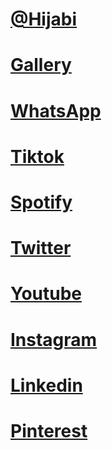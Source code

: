 # <a href="https://hijabi.web.app/">@Hijabi</a>
# <a href="https://hijabi.page.link/hijabi">Gallery</a>
# <a href="https://hijabi.page.link/whatsapp">WhatsApp</a>
# <a href="https://hijabi.page.link/tiktok">Tiktok</a>
# <a href="https://hijabi.page.link/spotify">Spotify</a>
# <a href="https://hijabi.page.link/twitter">Twitter</a>
# <a href="https://hijabi.page.link/youtube">Youtube</a>
# <a href="https://hijabi.page.link/instagram">Instagram</a>
# <a href="https://hijabi.page.link/linkedin">Linkedin</a>
# <a href="https://hijabi.page.link/pinterest">Pinterest</a>